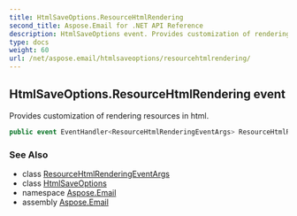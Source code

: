 ```yaml
---
title: HtmlSaveOptions.ResourceHtmlRendering
second_title: Aspose.Email for .NET API Reference
description: HtmlSaveOptions event. Provides customization of rendering resources in html
type: docs
weight: 60
url: /net/aspose.email/htmlsaveoptions/resourcehtmlrendering/
---
```

## HtmlSaveOptions.ResourceHtmlRendering event

Provides customization of rendering resources in html.

```csharp
public event EventHandler<ResourceHtmlRenderingEventArgs> ResourceHtmlRendering;
```

### See Also

* class [ResourceHtmlRenderingEventArgs](../../resourcehtmlrenderingeventargs/)
* class [HtmlSaveOptions](../)
* namespace [Aspose.Email](../../htmlsaveoptions/)
* assembly [Aspose.Email](../../../)


